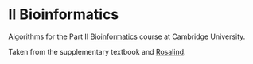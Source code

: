 # II Bioinformatics

Algorithms for the Part II [Bioinformatics](https://www.cl.cam.ac.uk/teaching/1920/Bioinfo/) course at Cambridge University.

Taken from the supplementary textbook and [Rosalind](http://rosalind.info/problems/).
